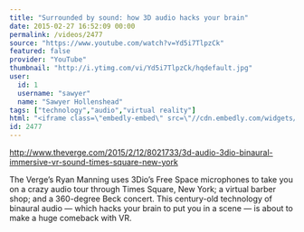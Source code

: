 ```yaml
---
title: "Surrounded by sound: how 3D audio hacks your brain"
date: 2015-02-27 16:52:09 00:00
permalink: /videos/2477
source: "https://www.youtube.com/watch?v=Yd5i7TlpzCk"
featured: false
provider: "YouTube"
thumbnail: "http://i.ytimg.com/vi/Yd5i7TlpzCk/hqdefault.jpg"
user:
  id: 1
  username: "sawyer"
  name: "Sawyer Hollenshead"
tags: ["technology","audio","virtual reality"]
html: "<iframe class=\"embedly-embed\" src=\"//cdn.embedly.com/widgets/media.html?src=http%3A%2F%2Fwww.youtube.com%2Fembed%2FYd5i7TlpzCk%3Fwmode%3Dtransparent%26feature%3Doembed&wmode=transparent&url=https%3A%2F%2Fwww.youtube.com%2Fwatch%3Fv%3DYd5i7TlpzCk&image=http%3A%2F%2Fi.ytimg.com%2Fvi%2FYd5i7TlpzCk%2Fhqdefault.jpg&key=daaebf4d9cdd46779200162d0ca86e20&type=text%2Fhtml&schema=youtube\" width=\"854\" height=\"480\" scrolling=\"no\" frameborder=\"0\" allowfullscreen></iframe>"
id: 2477
---
```


http://www.theverge.com/2015/2/12/8021733/3d-audio-3dio-binaural-immersive-vr-sound-times-square-new-york

The Verge’s Ryan Manning uses 3Dio’s Free Space microphones to take you on a crazy audio tour through Times Square, New York; a virtual barber shop; and a 360-degree Beck concert. This century-old technology of binaural audio — which hacks your brain to put you in a scene — is about to make a huge comeback with VR.